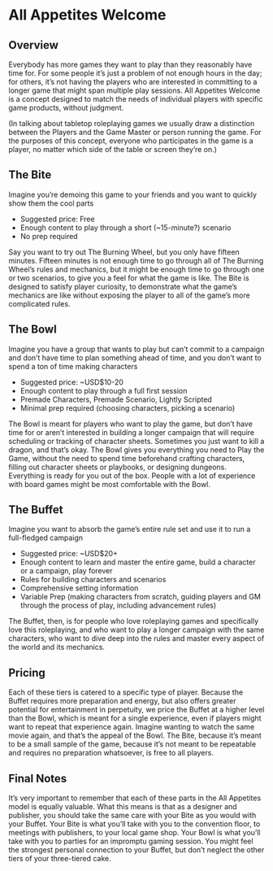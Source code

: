 # All Appetites Welcome

## Overview

Everybody has more games they want to play than they reasonably have time for. For some people it’s just a problem of not enough hours in the day; for others, it’s not having the players who are interested in committing to a longer game that might span multiple play sessions. All Appetites Welcome is a concept designed to match the needs of individual players with specific game products, without judgment.

(In talking about tabletop roleplaying games we usually draw a distinction between the Players and the Game Master or person running the game. For the purposes of this concept, everyone who participates in the game is a player, no matter which side of the table or screen they’re on.)

## The Bite

Imagine you’re demoing this game to your friends and you want to quickly show them the cool parts

* Suggested price: Free
* Enough content to play through a short (~15-minute?) scenario
* No prep required

Say you want to try out The Burning Wheel, but you only have fifteen minutes. Fifteen minutes is not enough time to go through all of The Burning Wheel’s rules and mechanics, but it might be enough time to go through one or two scenarios, to give you a feel for what the game is like. The Bite is designed to satisfy player curiosity, to demonstrate what the game’s mechanics are like without exposing the player to all of the game’s more complicated rules.

## The Bowl

Imagine you have a group that wants to play but can’t commit to a campaign and don’t have time to plan something ahead of time, and you don’t want to spend a ton of time making characters

* Suggested price: ~USD$10-20
* Enough content to play through a full first session
* Premade Characters, Premade Scenario, Lightly Scripted
* Minimal prep required (choosing characters, picking a scenario)

The Bowl is meant for players who want to play the game, but don’t have time for or aren’t interested in building a longer campaign that will require scheduling or tracking of character sheets. Sometimes you just want to kill a dragon, and that’s okay. The Bowl gives you everything you need to Play the Game, without the need to spend time beforehand crafting characters, filling out character sheets or playbooks, or designing dungeons. Everything is ready for you out of the box. People with a lot of experience with board games might be most comfortable with the Bowl.

## The Buffet

Imagine you want to absorb the game’s entire rule set and use it to run a full-fledged campaign

* Suggested price: ~USD$20+
* Enough content to learn and master the entire game, build a character or a campaign, play forever
* Rules for building characters and scenarios
* Comprehensive setting information
* Variable Prep (making characters from scratch, guiding players and GM through the process of play, including advancement rules)

The Buffet, then, is for people who love roleplaying games and specifically love this roleplaying, and who want to play a longer campaign with the same characters, who want to dive deep into the rules and master every aspect of the world and its mechanics.

## Pricing

Each of these tiers is catered to a specific type of player. Because the Buffet requires more preparation and energy, but also offers greater potential for entertainment in perpetuity, we price the Buffet at a higher level than the Bowl, which is meant for a single experience, even if players might want to repeat that experience again. Imagine wanting to watch the same movie again, and that’s the appeal of the Bowl. The Bite, because it’s meant to be a small sample of the game, because it’s not meant to be repeatable and requires no preparation whatsoever, is free to all players.

## Final Notes

It’s very important to remember that each of these parts in the All Appetites model is equally valuable. What this means is that as a designer and publisher, you should take the same care with your Bite as you would with your Buffet. Your Bite is what you’ll take with you to the convention floor, to meetings with publishers, to your local game shop. Your Bowl is what you’ll take with you to parties for an impromptu gaming session. You might feel the strongest personal connection to your Buffet, but don’t neglect the other tiers of your three-tiered cake.
